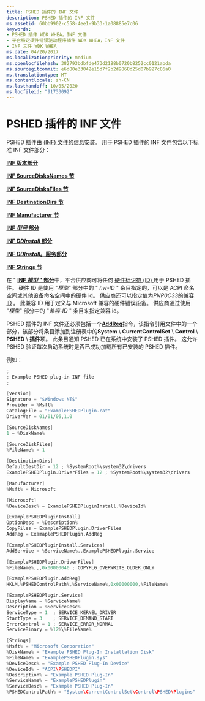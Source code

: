 ```yaml
---
title: PSHED 插件的 INF 文件
description: PSHED 插件的 INF 文件
ms.assetid: 60bb9902-c558-4ee1-9b33-1a08885e7c06
keywords:
- PSHED 插件 WDK WHEA，INF 文件
- 平台特定硬件错误驱动程序插件 WDK WHEA，INF 文件
- INF 文件 WDK WHEA
ms.date: 04/20/2017
ms.localizationpriority: medium
ms.openlocfilehash: 382793bdbfde473d2188b0720b8252cc0121abda
ms.sourcegitcommit: e6d80e33042e15d7f2b2d9868d25d07b927c86a0
ms.translationtype: MT
ms.contentlocale: zh-CN
ms.lasthandoff: 10/05/2020
ms.locfileid: "91733092"
---
```

# <a name="inf-files-for-pshed-plug-ins"></a>PSHED 插件的 INF 文件


PSHED 插件由 [ (INF) 文件的信息](../install/overview-of-inf-files.md)安装。 用于 PSHED 插件的 INF 文件包含以下标准 INF 文件部分：

[**INF 版本部分**](../install/inf-version-section.md)

[**INF SourceDisksNames 节**](../install/inf-sourcedisksnames-section.md)

[**INF SourceDisksFiles 节**](../install/inf-sourcedisksfiles-section.md)

[**INF DestinationDirs 节**](../install/inf-destinationdirs-section.md)

[**INF Manufacturer 节**](../install/inf-manufacturer-section.md)

[**INF *型号* 部分**](../install/inf-models-section.md)

[**INF *DDInstall* 部分**](../install/inf-ddinstall-section.md)

[**INF *DDInstall*。服务部分**](../install/inf-ddinstall-services-section.md)

[**INF Strings 节**](../install/inf-strings-section.md)

在 " [**INF *模型* " 部分**](../install/inf-models-section.md)中，平台供应商可将任何 [硬件标识符 (ID) ](../install/hardware-ids.md) 用于 PSHED 插件。 硬件 ID 是使用 "*模型*" 部分中的 " *hw-ID* " 条目指定的，可以是 ACPI 命名空间或其他设备命名空间中的硬件 id。 供应商还可以指定值为*PNP0C33*的[兼容 ID](../install/compatible-ids.md) 。 此兼容 ID 用于定义与 Microsoft 兼容的硬件错误设备。 供应商通过使用 "*模型*" 部分中的 "*兼容-ID* " 条目来指定兼容 id。

PSHED 插件的 INF 文件还必须包括一个[**AddReg**](../install/inf-addreg-directive.md)指令，该指令引用文件中的一个部分，该部分将条目添加到注册表中的**System** \\ **CurrentControlSet** \\ **Control** \\ **PSHED** \\ **插件**项。 此条目通知 PSHED 已在系统中安装了 PSHED 插件。 这允许 PSHED 验证每次启动系统时是否已成功加载所有已安装的 PSHED 插件。

例如：

```cpp
;
; Example PSHED plug-in INF file
;

[Version]
Signature = "$Windows NT$"
Provider = %Msft%
CatalogFile = "ExamplePSHEDPlugin.cat"
DriverVer = 01/01/06,1.0

[SourceDiskNames]
1 = %DiskName%

[SourceDiskFiles]
%FileName% = 1

[DestinationDirs]
DefaultDestDir = 12 ; %SystemRoot%\system32\drivers
ExamplePSHEDPlugin.DriverFiles = 12 ; %SystemRoot%\system32\drivers

[Manufacturer]
%Msft% = Microsoft

[Microsoft]
%DeviceDesc% = ExamplePSHEDPluginInstall,%DeviceId%

[ExamplePSHEDPluginInstall]
OptionDesc = %Description%
CopyFiles = ExamplePSHEDPlugin.DriverFiles
AddReg = ExamaplePSHEDPlugin.AddReg

[ExamplePSHEDPluginInstall.Services]
AddService = %ServiceName%,,ExamplePSHEDPlugin.Service

[ExamplePSHEDPlugin.DriverFiles]
%FileName%,,,0x00000040 ; COPYFLG_OVERWRITE_OLDER_ONLY

[ExamplePSHEDPlugin.AddReg]
HKLM,%PSHEDControlPath%,%ServiceName%,0x00000000,%FileName%

[ExamplePSHEDPlugin.Service]
DisplayName = %ServiceName%
Description = %ServiceDesc%
ServiceType = 1  ; SERVICE_KERNEL_DRIVER
StartType = 3    ; SERVICE_DEMAND_START
ErrorControl = 1 ; SERVICE_ERROR_NORMAL
ServiceBinary = %12%\%FileName%

[Strings]
%Msft% = "Microsoft Corporation"
%DiskName% = "Example PSHED Plug-In Installation Disk"
%FileName% = "ExamplePSHEDPlugin.sys"
%DeviceDesc% = "Example PSHED Plug-In Device"
%DeviceId% = "ACPI\PSHEDPI"
%Description% = "Example PSHED Plug-In"
%ServiceName% = "ExamplePSHEDPlugin"
%ServiceDesc% = "Example PSHED Plug-In"
%PSHEDControlPath% = "System\CurrentControlSet\Control\PSHED\Plugins"
```

